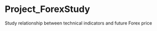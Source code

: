 Project_ForexStudy
==================

Study relationship between technical indicators and future Forex price
